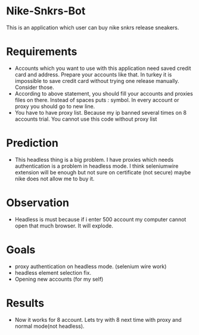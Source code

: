 # Nike-Snkrs-Bot
This is an application which user can buy nike snkrs release sneakers.

# Requirements
- Accounts which you want to use with this application need saved credit card and address. Prepare your accounts like that. In turkey it is impossible to save credit card without trying one release manually. Consider those.
- According to above statement, you should fill your accounts and proxies files on there. Instead of spaces puts *:* symbol. In every account or proxy you should go to new line.
- You have to have proxy list. Because my ip banned several times on 8 accounts trial. You cannot use this code without proxy list

# Prediction
- This headless thing is a big problem. I have proxies which needs authentication is a problem in headless mode. I think seleniumwire extension will be enough but not sure on certificate (not secure) maybe nike does not allow me to buy it.

# Observation
- Headless is must because if i enter 500 account my computer cannot open that much browser. It will explode.

# Goals
- proxy authentication on headless mode. (selenium wire work)
- headless element selection fix.
- Opening new accounts (for my self)

# Results
- Now it works for 8 account. Lets try with 8 next time with proxy and normal mode(not headless).
